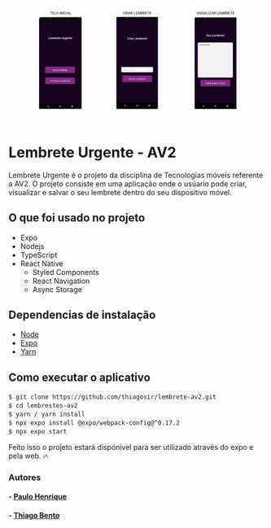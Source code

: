 <p align="center">
<img src="/assets/Telaslembrete.png" title="Lembrete">
</p>

# Lembrete Urgente - AV2

Lembrete Urgente é o projeto da disciplina de Tecnologias móveis referente a AV2. O projeto consiste em uma aplicação onde o usúario pode criar, visualizar e salvar o seu lembrete dentro do seu dispositivo móvel. 


## O que foi usado no projeto
  - Expo
  - Nodejs
  - TypeScript
  - React Native
    - Styled Components
    - React Navigation
    - Async Storage
 
## Dependencias de instalação 

- [Node](https://nodejs.org/en/)
- [Expo](https://expo.dev/)
- [Yarn](https://yarnpkg.com/)

## Como executar o aplicativo

```sh
$ git clone https://github.com/thiagosir/lembrete-av2.git
$ cd lembrestes-av2
$ yarn / yarn install
$ npx expo install @expo/webpack-config@^0.17.2
$ npx expo start
```

Feito isso o projeto estará dispónivel para ser utilizado através do expo e pela web. 🔥

### Autores
#### - [Paulo Henrique](https://github.com/pauloshp)
#### - [Thiago Bento](https://github.com/thiagosir)